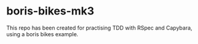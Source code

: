 # boris-bikes-mk3

This repo has been created for practising TDD with RSpec and Capybara, using a boris bikes example.
